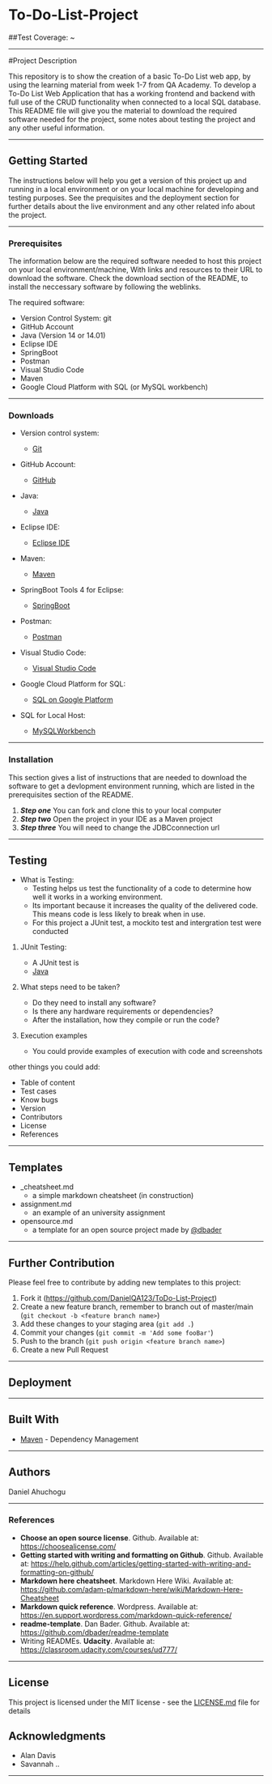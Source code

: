 # To-Do-List-Project
##Test Coverage: ~

---
#Project Description

This repository is to show the creation of a basic To-Do List web app, by using the learning material from week 1-7 from QA Academy. To develop a To-Do List Web Application that has a working frontend and backend with full use of the CRUD functionality when connected to a local SQL database. 
This README file will give you the material to download the required software needed for the project, some notes about testing the project and any other useful information.


---
## Getting Started

The instructions below will help you get a version of this project up and running in a local environment or on your local machine for developing and testing purposes. 
See the prequisites and the deployment section for further details about the live environment and any other related info about the project.

---
### Prerequisites

The information below are the required software needed to host this project on your local environment/machine, With links and resources to their URL to download the software. 
Check the download section of the README, to install the neccessary software by following the weblinks. 

The required software:

- Version Control System: git  
- GitHub Account 
- Java (Version 14 or 14.01)
- Eclipse IDE
- SpringBoot 
- Postman 
- Visual Studio Code 
- Maven 
- Google Cloud Platform with SQL (or MySQL workbench)


---
### Downloads

  - Version control system: 
    * [Git](https://git-scm.com/downloads)


  - GitHub Account: 
    * [GitHub](https://github.com/)


  - Java: 
    * [Java](https://www.java.com/en/download/)


  - Eclipse IDE:
    * [Eclipse IDE](https://www.eclipse.org/downloads/)


  - Maven:
    * [Maven](https://maven.apache.org/index.html) 


  - SpringBoot Tools 4 for Eclipse:
    * [SpringBoot](https://spring.io/tools) 


  - Postman:
    * [Postman](https://www.postman.com/downloads/) 


  - Visual Studio Code:
    * [Visual Studio Code](https://code.visualstudio.com/) 


  - Google Cloud Platform for SQL:
    * [SQL on Google Platform](https://console.cloud.google.com/) 


  - SQL for Local Host:
    * [MySQLWorkbench](https://dev.mysql.com/downloads/workbench/) 


---
### Installation

This section gives a list of instructions that are needed to download the software to get a devlopment environment running, which are listed in the prerequisites section of the README. 


1. **_Step one_** You can fork and clone this to your local computer  
2. **_Step two_** Open the project in your IDE as a Maven project  
3. **_Step three_** You will need to change the JDBCconnection url


---
## Testing 

 - What is Testing:
    - Testing helps us test the functionality of a code to determine how well it works in a working environment. 
    - Its important because it increases the quality of the delivered code. This means code is less likely to break when in use.
    - For this project a JUnit test, a mockito test and intergration test were conducted 

    
1. JUnit Testing:
    - A JUnit test is  
    * [Java](https://www.java.com/en/download/)

3. What steps need to be taken?
    - Do they need to install any software?
    - Is there any hardware requirements or dependencies?
    - After the installation, how they compile or run the code?
4. Execution examples
    - You could provide examples of execution with code and screenshots

other things you could add:

- Table of content
- Test cases
- Know bugs
- Version
- Contributors
- License
- References


---
## Templates

- _cheatsheet.md
    - a simple markdown cheatsheet (in construction)
- assignment.md
    - an example of an university assignment  
- opensource.md
    - a template for an open source project made by [@dbader](https://github.com/dbader)


---
## Further Contribution

Please feel free to contribute by adding new templates to this project:

1. Fork it (<https://github.com/DanielQA123/ToDo-List-Project>)
2. Create a new feature branch, remember to branch out of master/main (`git checkout -b <feature branch name>`)
3. Add these changes to your staging area (`git add .`)
4. Commit your changes (`git commit -m 'Add some fooBar'`)
5. Push to the branch (`git push origin <feature branch name>`)
6. Create a new Pull Request


---
## Deployment


---
## Built With

* [Maven](https://maven.apache.org/) - Dependency Management


---
## Authors

Daniel Ahuchogu

---
### References

- **Choose an open source license**. Github. Available at: https://choosealicense.com/
- **Getting started with writing and formatting on Github**. Github. Available at: https://help.github.com/articles/getting-started-with-writing-and-formatting-on-github/
- **Markdown here cheatsheet**. Markdown Here Wiki. Available at: https://github.com/adam-p/markdown-here/wiki/Markdown-Here-Cheatsheet
- **Markdown quick reference**. Wordpress. Available at: https://en.support.wordpress.com/markdown-quick-reference/
- **readme-template**. Dan Bader. Github. Available at: https://github.com/dbader/readme-template
- Writing READMEs. **Udacity**. Available at: https://classroom.udacity.com/courses/ud777/


---
## License

This project is licensed under the MIT license - see the [LICENSE.md](LICENSE.md) file for details 

## Acknowledgments
* Alan Davis 
* Savannah ..


---
